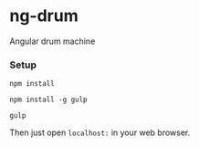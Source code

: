 ng-drum
=======

Angular drum machine

### Setup

`npm install`


`npm install -g gulp`


`gulp`


Then just open `localhost:` in your web browser.